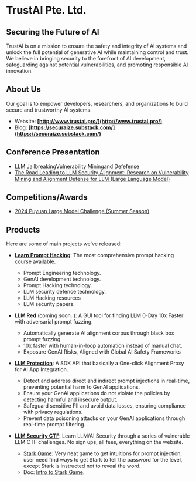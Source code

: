 # TrustAI Pte. Ltd.

## Securing the Future of AI
TrustAI is on a mission to ensure the safety and integrity of AI systems and unlock the full potential of generative AI while maintaining control and trust. We believe in bringing security to the forefront of AI development, safeguarding against potential vulnerabilities, and promoting responsible AI innovation.

## About Us
Our goal is to empower developers, researchers, and organizations to build secure and trustworthy AI systems.

* Website: **[http://www.trustai.pro/](http://www.trustai.pro/)**
* Blog: **[https://securaize.substack.com/](https://securaize.substack.com/)**


## Conference Presentation

* [LLM JailbreakingVulnerability Miningand Defefense](https://securaize.substack.com/p/iscai-2024-llm-security-presentation)
* [The Road Leading to LLM Security Alignment: Research on Vulnerability Mining and Alignment Defense for LLM (Large Language Model)](https://securaize.substack.com/p/secgeek-llm-security-presentation)

## Competitions/Awards

* [2024 Puyuan Large Model Challenge (Summer Season)](https://www.shlab.org.cn/event/detail/59)


## Products
Here are some of main projects we've released:

- **[Learn Prompt Hacking](https://github.com/TrustAI-laboratory/Learn-Prompt-Hacking)**: The most comprehensive prompt hacking course available.
  - Prompt Engineering technology.
  - GenAI development technology.
  - Prompt Hacking technology.
  - LLM security defence technology.
  - LLM Hacking resources
  - LLM security papers.
- **LLM Red** (coming soon..): A GUI tool for finding LLM 0-Day 10x Faster with adversarial prompt fuzzing.
  - Automatically generate AI alignment corpus through black box prompt fuzzing.
  - 10x faster with human-in-loop automation instead of manual chat.
  - Exposure GenAI Risks, Aligned with Global AI Safety Frameworks
 
- **[LLM Protection](https://trustai-guard-docs.gitbook.io/docs/getting-started/introduction)**: A SDK API that basically a One-click Alignment Proxy for AI App Integration.
  - Detect and address direct and indirect prompt injections in real-time, preventing potential harm to GenAI applications.
  - Ensure your GenAI applications do not violate the policies by detecting harmful and insecure output.
  - Safeguard sensitive PII and avoid data losses, ensuring compliance with privacy regulations.
  - Prevent data poisoning attacks on your GenAI applications through real-time prompt filtering.
- **[LLM Security CTF](https://github.com/TrustAI-laboratory/LLM-Security-CTF)**: Learn LLM/AI Security through a series of vulnerable LLM CTF challenges. No sign ups, all fees, everything on the website.
  - [Stark Game](https://stark.trustai.pro/): Very neat game to get intuitions for prompt injection, user need find ways to get Stark to tell the password for the level, except Stark is instructed not to reveal the word.
  - Doc: [Intro to Stark Game](https://securaize.substack.com/p/intro-to-stack-game).


<!--
**TrustAI-laboratory/TrustAI-laboratory** is a ✨ _special_ ✨ repository because its `README.md` (this file) appears on your GitHub profile.

Here are some ideas to get you started:

- 🔭 I’m currently working on ...
- 🌱 I’m currently learning ...
- 👯 I’m looking to collaborate on ...
- 🤔 I’m looking for help with ...
- 💬 Ask me about ...
- 📫 How to reach me: ...
- 😄 Pronouns: ...
- ⚡ Fun fact: ...
-->
